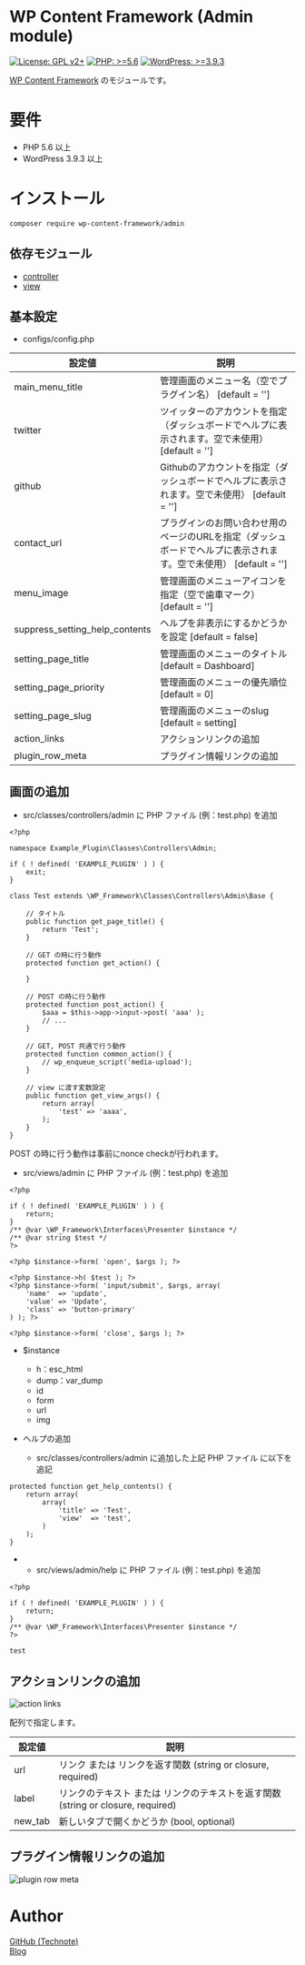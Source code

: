 # WP Content Framework (Admin module)

[![License: GPL v2+](https://img.shields.io/badge/License-GPL%20v2%2B-blue.svg)](http://www.gnu.org/licenses/gpl-2.0.html)
[![PHP: >=5.6](https://img.shields.io/badge/PHP-%3E%3D5.6-orange.svg)](http://php.net/)
[![WordPress: >=3.9.3](https://img.shields.io/badge/WordPress-%3E%3D3.9.3-brightgreen.svg)](https://wordpress.org/)

[WP Content Framework](https://github.com/wp-content-framework/core) のモジュールです。

# 要件
- PHP 5.6 以上
- WordPress 3.9.3 以上

# インストール

``` composer require wp-content-framework/admin ```  

## 依存モジュール
* [controller](https://github.com/wp-content-framework/controller)  
* [view](https://github.com/wp-content-framework/view)  

## 基本設定
- configs/config.php  

|設定値|説明|
|---|---|
|main_menu_title|管理画面のメニュー名（空でプラグイン名） \[default = '']|
|twitter|ツイッターのアカウントを指定（ダッシュボードでヘルプに表示されます。空で未使用） \[default = '']|
|github|Githubのアカウントを指定（ダッシュボードでヘルプに表示されます。空で未使用） \[default = '']|
|contact_url|プラグインのお問い合わせ用のページのURLを指定（ダッシュボードでヘルプに表示されます。空で未使用） \[default = '']|
|menu_image|管理画面のメニューアイコンを指定（空で歯車マーク） \[default = '']|
|suppress_setting_help_contents|ヘルプを非表示にするかどうかを設定 \[default = false]|
|setting_page_title|管理画面のメニューのタイトル \[default = Dashboard]|
|setting_page_priority|管理画面のメニューの優先順位 \[default = 0]|
|setting_page_slug|管理画面のメニューのslug \[default = setting]|
|action_links|アクションリンクの追加|
|plugin_row_meta|プラグイン情報リンクの追加|

## 画面の追加

- src/classes/controllers/admin に PHP ファイル (例：test.php) を追加
```
<?php

namespace Example_Plugin\Classes\Controllers\Admin;

if ( ! defined( 'EXAMPLE_PLUGIN' ) ) {
	exit;
}

class Test extends \WP_Framework\Classes\Controllers\Admin\Base {

	// タイトル
	public function get_page_title() {
		return 'Test';
	}

	// GET の時に行う動作
	protected function get_action() {

	}

	// POST の時に行う動作
	protected function post_action() {
		$aaa = $this->app->input->post( 'aaa' );
		// ... 
	}

	// GET, POST 共通で行う動作
	protected function common_action() {
		// wp_enqueue_script('media-upload');
	}

	// view に渡す変数設定
	public function get_view_args() {
		return array(
			'test' => 'aaaa',
		);
	}
}
```

POST の時に行う動作は事前にnonce checkが行われます。

- src/views/admin に PHP ファイル (例：test.php) を追加
```
<?php

if ( ! defined( 'EXAMPLE_PLUGIN' ) ) {
	return;
}
/** @var \WP_Framework\Interfaces\Presenter $instance */
/** @var string $test */
?>

<?php $instance->form( 'open', $args ); ?>

<?php $instance->h( $test ); ?>
<?php $instance->form( 'input/submit', $args, array(
	'name'  => 'update',
	'value' => 'Update',
	'class' => 'button-primary'
) ); ?>

<?php $instance->form( 'close', $args ); ?>
```

- $instance
	- h：esc_html
	- dump：var_dump
	- id
	- form
	- url
	- img

- ヘルプの追加
	- src/classes/controllers/admin に追加した上記 PHP ファイル に以下を追記
```
protected function get_help_contents() {
    return array(
        array(
            'title' => 'Test',
            'view'  => 'test',
        )
    );
}
```

-
	- src/views/admin/help に PHP ファイル (例：test.php) を追加
```
<?php

if ( ! defined( 'EXAMPLE_PLUGIN' ) ) {
	return;
}
/** @var \WP_Framework\Interfaces\Presenter $instance */
?>

test
```

## アクションリンクの追加
![action links](https://raw.githubusercontent.com/technote-space/screenshots/master/wp-content-framework/201904121628.png)

配列で指定します。

|設定値|説明|
|---|---|
|url|リンク または リンクを返す関数 (string or closure, required)|
|label|リンクのテキスト または リンクのテキストを返す関数 (string or closure, required)|
|new_tab|新しいタブで開くかどうか (bool, optional)|

## プラグイン情報リンクの追加
![plugin row meta](https://raw.githubusercontent.com/technote-space/screenshots/master/wp-content-framework/201904121629.png)

# Author

[GitHub (Technote)](https://github.com/technote-space)  
[Blog](https://technote.space)

